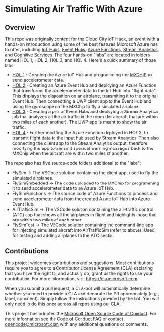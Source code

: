 # Simulating Air Traffic With Azure #

## Overview ##

This repo was originally content for the Cloud City IoT Hack, an event with a hands-on introduction using some of the best features Microsoft Azure has to offer, including [IoT Hubs](https://azure.microsoft.com/services/iot-hub/), [Event Hubs](https://azure.microsoft.com/services/event-hubs/), [Azure Functions](https://azure.microsoft.com/services/functions/), [Stream Analytics](https://azure.microsoft.com/services/stream-analytics/), and [Cognitive Services](https://azure.microsoft.com/services/cognitive-services/). The four hands-on "labs" are located in folders named HOL 1, HOL 2, HOL 3, and HOL 4. Here's a quick summary of those labs:

- [HOL 1](HOL%201/HOL%201%20-%20MXChip.md) - Creating the Azure IoT Hub and programming the [MXCHIP]([MXChip](https://microsoft.github.io/azure-iot-developer-kit/)) to send accelerometer data.
- [HOL 2](HOL%202/HOL%202%20-%20Functions%20and%20Event%20Hubs.md) - Creating an Azure Event Hub and deploying an Azure Function that transforms the accelerometer data to the IoT Hub into "flight data". This displays the disposition on an airplane, transmiting it to the original Event Hub. Then connectting a UWP client app to the Event Hub and using the gyroscope on the MXChip to fly a simulated airplane.
- [HOL 3](HOL%203/HOL%203%20-%20Stream%20Analytics.md) - Creating a pair of Event Hubs and deploying a Stream Analytics job that analyzes all the air traffic in the room (for aircraft that are within two miles of each another). The UWP app is meant to show the air traffic.
- [HOL 4](HOL%204/HOL%204%20-%20Putting%20It%20All%20Together.md) - Further modifing the Azure Function deployed in HOL 2, to transmit flight data to the input hub used by Stream Analytics. Then also connecting the client app to the Stream Analytics output, therefore modifying the app to transmit specical warning messages back to the MXChip when the aircraft are within two miles of another.

The repo also has five source-code folders additional to the "labs":

- FlySim -> The VSCode solution containing the client app, used to fly the simulated airplanes.
- FlySimEmbedded -> The code uploaded to the MXChip for programming it to send accelerometer data to an Azure IoT Hub.
- FlySimFunctions -> The source code of Azure Functions to process and send accelerometer data from the created Azure IoT Hub into Azure Event Hub.
- AirTrafficSim -> The VSCode solution containing the air-traffic control (ATC) app that shows all the airplanes in flight and highlights those that are within two miles of each other.
- FlySimTest -> The VSCode solution containing the command-line app for injecting simulated aircraft into AirTrafficSim (refer to above). Used for testing and adding airplanes to the ATC sector.


## Contributions ##

This project welcomes contributions and suggestions.  Most contributions require you to agree to a
Contributor License Agreement (CLA) declaring that you have the right to, and actually do, grant us
the rights to use your contribution. For more information, visit https://cla.microsoft.com.

When you submit a pull request, a CLA-bot will automatically determine whether you need to provide
a CLA and decorate the PR appropriately (e.g., label, comment). Simply follow the instructions
provided by the bot. You will only need to do this once across all repos using our CLA.

This project has adopted the [Microsoft Open Source Code of Conduct](https://opensource.microsoft.com/codeofconduct/).
For more information see the [Code of Conduct FAQ](https://opensource.microsoft.com/codeofconduct/faq/) or
contact [opencode@microsoft.com](mailto:opencode@microsoft.com) with any additional questions or comments.
